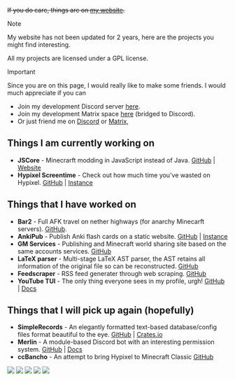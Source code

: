 ~~If you do care, things are on <a href="https://siriusmart.github.io" target=_blank>my website</a>.~~

> [!NOTE]
> My website has not been updated for 2 years, here are the projects you might find interesting.
>
> All my projects are licensed under a GPL license.

> [!IMPORTANT]
> Since you are on this page, I would really like to make some friends. I would much appreciate if you can
> - Join my development Discord server [here](https://discord.gg/WAR9aKVFQJ).
> - Join my development Matrix space [here](https://matrix.to/#/!qrUQMTxUReiPipzwhb:matrix.org?via=matrix.org) (bridged to Discord).
> - Or just friend me on [Discord](https://discord.com/users/623823202073706496) or [Matrix](https://matrix.to/#/@siriusmart:matrix.org), 

## Things I am currently working on
- **JSCore** - Minecrarft modding in JavaScript instead of Java. [GitHub](https://github.com/fabriccore) | [Website](https://jscore.siri.ws)
- **Hypixel Screentime** - Check out how much time you've wasted on Hypixel. [GitHub](https://github.com/siriusmart/hypixel-screentime) | [Instance](https://hypixel.siri.ws)

## Things that I have worked on
- **Bar2** - Full AFK travel on nether highways (for anarchy Minecarft servers). [GitHub](https://github.com/Siriusmart/bar2-public).
- **AnkiPub** - Publish Anki flash cards on a static website. [GitHub](https://github.com/siriusmart/anki-webify) | [Instance](https://siriusmart.github.com/anki)
- **GM Services** - Publishing and Minecraft world sharing site based on the same accounts services. [GitHub](https://github.com/orgs/gmornin/repositories)
- **LaTeX parser** - Multi-stage LaTeX AST parser, the AST retains all information of the original file so can be reconstructed. [GitHub](https://github.com/Siriusmart/latex-ast)
- **Feedscraper** - RSS feed generater through web scraping. [GitHub](https://github.com/siriusmart/feedscraper)
- **YouTube TUI** - The only thing everyone sees in my profile, urgh! [GitHub](https://github.com/siriusmart/youtube-tui) | [Docs](https://siriusmart.github.io/youtube-tui)


## Things that I will pick up again (hopefully)
- **SimpleRecords** - An elegantly formatted text-based database/config files format beautiful to the eye. [GitHub](https://github.com/Siriusmart/simplerecords) | [Crates.io](https://crates.io/crates/simplerecords)
- **Merlin** - A module-based Discord bot with an interesting permission system. [GitHub](https://github.com/Siriusmart/merlin) | [Docs](https://siriusmart.github.io/merlin/)
- **ccBancho** - An attempt to bring Hypixel to Minecraft Classic [GitHub](https://github.com/Siriusmart/ccBancho)

![](https://github-profile-summary-cards.vercel.app/api/cards/profile-details?username=Siriusmart&theme=github_dark)
![](https://github-profile-summary-cards.vercel.app/api/cards/repos-per-language?username=Siriusmart&theme=github_dark)
![](https://github-profile-summary-cards.vercel.app/api/cards/most-commit-language?username=Siriusmart&theme=github_dark)
![](https://github-profile-summary-cards.vercel.app/api/cards/stats?username=Siriusmart&theme=github_dark)
![](https://github-profile-summary-cards.vercel.app/api/cards/productive-time?username=Siriusmart&theme=github_dark)
